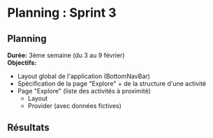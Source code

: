 # Planning : Sprint 3

## Planning

**Durée:** 3ème semaine (du 3 au 9 février)  
**Objectifs:**
- Layout global de l'application (BottomNavBar)
- Spécification de la page "Explore" + de la structure d'une activité
- Page "Explore" (liste des activités à proximité)
    - Layout
    - Provider (avec données fictives)

## Résultats
